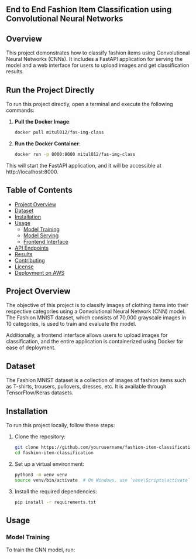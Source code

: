 ## End to End Fashion Item Classification using Convolutional Neural Networks

## Overview

This project demonstrates how to classify fashion items using Convolutional Neural Networks (CNNs). It includes a FastAPI application for serving the model and a web interface for users to upload images and get classification results.


## Run the Project Directly

To run this project directly, open a terminal and execute the following commands:

1. **Pull the Docker Image**:
   
   ```bash
   docker pull mitul012/fas-img-class
    ```

2. **Run the Docker Container**:
   
   ```bash
   docker run -p 8000:8000 mitul012/fas-img-class
    ```

This will start the FastAPI application, and it will be accessible at http://localhost:8000.


## Table of Contents

- [Project Overview](#project-overview)
- [Dataset](#dataset)
- [Installation](#installation)
- [Usage](#usage)
  - [Model Training](#model-training)
  - [Model Serving](#model-serving)
  - [Frontend Interface](#frontend-interface)
- [API Endpoints](#api-endpoints)
- [Results](#results)
- [Contributing](#contributing)
- [License](#license)
- [Deployment on AWS](#deployment-on-aws)

## Project Overview

The objective of this project is to classify images of clothing items into their respective categories using a Convolutional Neural Network (CNN) model. The Fashion MNIST dataset, which consists of 70,000 grayscale images in 10 categories, is used to train and evaluate the model.

Additionally, a frontend interface allows users to upload images for classification, and the entire application is containerized using Docker for ease of deployment.

## Dataset

The Fashion MNIST dataset is a collection of images of fashion items such as T-shirts, trousers, pullovers, dresses, etc. It is available through TensorFlow/Keras datasets.

## Installation

To run this project locally, follow these steps:

1. Clone the repository:

    ```sh
    git clone https://github.com/yourusername/fashion-item-classification.git
    cd fashion-item-classification
    ```

2. Set up a virtual environment:

    ```sh
    python3 -m venv venv
    source venv/bin/activate  # On Windows, use `venv\Scripts\activate`
    ```

3. Install the required dependencies:

    ```sh
    pip install -r requirements.txt
    ```

## Usage

### Model Training

To train the CNN model, run:



